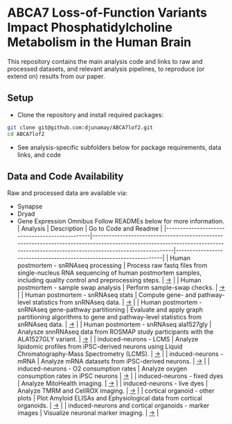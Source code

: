 
# ABCA7 Loss-of-Function Variants Impact Phosphatidylcholine Metabolism in the Human Brain

This repository contains the main analysis code and links to raw and processed datasets, and relevant analysis pipelines, to reproduce (or extend on) results from our paper.

## Setup
- Clone the repository and install required packages:
```bash
git clone git@github.com:djunamay/ABCA7lof2.git
cd ABCA7lof2
```
- See analysis-specific subfolders below for package requirements, data links, and code
  
## Data and Code Availability
Raw and processed data are available via:
- Synapse
- Dryad
- Gene Expression Omnibus
Follow READMEs below for more information.  
| Analysis                                          | Description                                                                                                                                                                     | Go to Code and Readme                                           |
|-----------------------------------------------|---------------------------------------------------------------------------------------------------------------------------------------------------------------------------------|---------------------------------------------------------------------|
| Human postmortem - snRNAseq processing          | Process raw fastq files from single-nucleus RNA sequencing of human postmortem samples, including quality control and preprocessing steps.                   | [→](analyses/snRNAseq_processing/)                       |
| Human postmortem - sample swap analysis               | Perform sample-swap checks.                                         | [→](analyses/sample_swap/)                            |
| Human postmortem - snRNAseq stats               | Compute gene- and pathway-level statistics from snRNAseq data.                                         | [→](analyses/snRNAseq_stats/)                            |
| Human postmortem - snRNAseq gene-pathway partitioning  | Evaluate and apply graph partitioning algorithms to gene and pathway-level statistics from snRNAseq data. | [→](analyses/snRNAseq_score_partitioning/)               |
| Human postmortem - snRNAseq ala1527gly          | Analysze snnRNAseq data from ROSMAP study participants with the ALA1527GLY variant.          | [→](analyses/common_variant_analysis/)                        |
| induced-neurons - LCMS                            | Analyze lipidomic profiles from iPSC-derived neurons using Liquid Chromatography-Mass Spectrometry (LCMS).             | [→](analyses/iN_LCMS/)                                   |
| induced-neurons - mRNA             |  Analyze mRNA datasets from iPSC-derived neurons.                                  | [→](analyses/bulkRNAseq/) |
| induced-neurons - O2 consumption rates             | Analyze oxygen consumption rates in iPSC neurons            | [→](analyses/iN_O2_consumption/)                         |
| induced-neurons - fixed dyes              | Analyze MitoHealth imaging.          | [→](analyses/iN_membrane_potential/)                     |
| induced-neurons - live dyes               | Analyze TMRM and CellROX imaging.           | [→](analyses/iN_membrane_potential/)                     |
| cortical organoid - other plots               | Plot Amyloid ELISAs and Ephysiological data from cortical organoids.          | [→](analyses/iN_membrane_potential/)                     |
| induced-neurons and cortical organoids - marker images               | Visualize neuronal marker imaging.         | [→](analyses/iN_membrane_potential/)                     |

